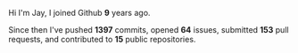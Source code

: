 Hi I'm Jay, I joined Github **9** years ago.

Since then I've pushed **1397** commits, opened **64** issues, submitted **153** pull requests, and contributed to **15** public repositories.
